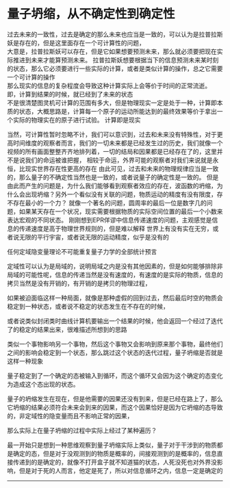 # 量子坍缩，从不确定性到确定性

过去未来的一致性，过去是确定的那么未来也应当是一致的，可以认为是拉普拉斯妖是存在的，但是这里面存在一个可计算性的问题，  
    大意是，拉普拉斯妖可以存在，但是它如果想要预测未来，那么就必须要把现在实际推进到未来才能算预测未来。 
        拉普拉斯妖想要根据当下的信息预测未来某时刻的状态，那么它必须要进行一些实际的计算，或者是类似计算的操作，总之它需要一个可计算的操作  
            那么现实的信息的复杂程度会导致这种计算实际上会等价于时间的正常流逝。  
            即，计算到结果的时候，就已经到了未来的状态   
            不是很清楚图灵机可计算的范围有多大，但是物理现实一定是处于一种，计算即本质的状态，大概思路是，计算每一个原子的运动所能达到的最终效果等价于拿出一个实际的物理实在的原子进行试验。
            计算即是现实

当然，可计算性暂时忽略不计，我们可以意识到，过去和未来没有特殊性，对于更高时间维度的观察者而言，我们的一切未来都是已经发生过的历史，我们就像一个视频的所有画面整整齐齐地排列着，一切的结局和因果都是已经存在了的，这里并不是说我们的命运被谁把握，
    相较于命运，外界可能的观察者对我们来说就是永恒，比现实世界存在性更高的存在
由此可见，过去和未来的物理规律应当是一致的，那么量子的不确定性当然也是一致的，或者说量子的确定性是一致的。
但是由此而产生的问题是，为什么我们能够看到观察者效应的存在，波函数的坍缩，为什么会出现坍缩？另外一个看似没有关联的问题，物质运动的精度有没有限度，存不存在最小的一个力？
就像一个著名的问题，圆周率的最后一位是数字几的问题，如果某天存在一个状况，现实需要根据物质的实际空间位置的最后一个小数来表达宏观的不同状态。
刚刚想到EPR佯谬中信息传递速度的问题，主观感觉是信息的传递速度是高于物理世界规则的，但是难以解释
世界上有没有实在无穷，或者说无限的平行宇宙，或者说无限的运动精度，似乎是没有的

任何定域隐变量理论不可能重复量子力学的全部统计预言

定域性可以认为是局域的，说明局域之内是没有其他因素的，但是如何能够排除非局域的可能性呢，信息的传递当然是没有速度的，有速度的是实际的物质，信息的拷贝当然是没有开销的，有开销的是拷贝的物理过程，

如果被迫面临这样一种局面，就像是那种虚假的回到过去，然后最后时空的物质会稳定到一种状态，或者说不稳定的状态发生在不存在的时候，

或者说类似封闭类时曲线计算机要输出一个结果的时候，他会返回一个经过了迭代了的稳定的结果出来，很难描述所想到的思路

类似一个事物影响另一个事物，然后这个事物又会影响到原来那个事物，最终他们之间的影响会稳定到一个状态，那么跳过这个状态的迭代过程，量子坍缩是否就是这样一种现象

量子稳定到了一个确定的态被输入到循环，而这个循环又会因为这个确定的态变化为造成这个态出现的状态。

量子的坍缩发生在现在，但是他需要的因果还没有到来，但是已经在路上了，那么它坍缩的结果必须符合未来会到来的因果，而这个因果恰好是因为它坍缩的态导致的，非定域性的隐变量而且不影响正常的因果，

那么实际上在量子坍缩的过程中实际上经过了某种遍历？

最一开始只是想到一种思维观察到量子坍缩实际上类似，量子对于干涉到的物质都是确定的态，但是对于没观测到的物质是概率的，间接观测到的是概率的，信息直接传递到的是确定的，就像不打开盒子就不知道猫的状态，人死没死也对外界没影响，但是对于死的人而言，他定是死了，所以对信息循环之内，信息一定是确定的

----
  

      
